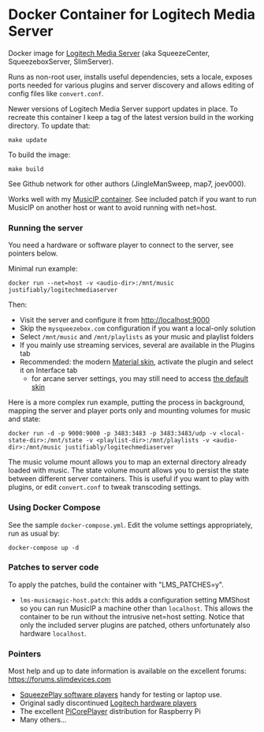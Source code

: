 # Docker Container for Logitech Media Server

Docker image for
[Logitech Media Server](https://github.com/Logitech/slimserver) (aka
SqueezeCenter, SqueezeboxServer, SlimServer).

Runs as non-root user, installs useful dependencies, sets a locale,
exposes ports needed for various plugins and server discovery and
allows editing of config files like `convert.conf`.

Newer versions of Logitech Media Server support updates in place.  To
recreate this container I keep a tag of the latest version build in the
working directory.  To update that:

    make update

To build the image:

    make build

See Github network for other authors (JingleManSweep, map7, joev000).

Works well with my [MusicIP container](https://hub.docker.com/r/justifiably/musicip/).
See included patch if you want to run MusicIP on another host or want to
avoid running with net=host.


### Running the server

You need a hardware or software player to connect to the server, see
pointers below.

Minimal run example:

    docker run --net=host -v <audio-dir>:/mnt/music justifiably/logitechmediaserver

Then:

* Visit the server and configure it from <http://localhost:9000>
* Skip the `mysqueezebox.com` configuration if you want a local-only solution
* Select `/mnt/music` and `/mnt/playlists` as your music and playlist folders
* If you mainly use streaming services, several are available in the Plugins tab
* Recommended: the modern [Material skin][lms-material], activate the plugin and select it on Interface tab
    * for arcane server settings, you may still need to access [the default skin](http://localhost:9000)

Here is a more complex run example, putting the process in background, mapping the server
and player ports only and mounting volumes for music and state:

    docker run -d -p 9000:9000 -p 3483:3483 -p 3483:3483/udp -v <local-state-dir>:/mnt/state -v <playlist-dir>:/mnt/playlists -v <audio-dir>:/mnt/music justifiably/logitechmediaserver

The music volume mount allows you to map an external directory already
loaded with music.  The state volume mount allows you to persist the
state between different server containers.  This is useful if you want
to play with plugins, or edit `convert.conf` to tweak transcoding
settings.


### Using Docker Compose

See the sample `docker-compose.yml`.  Edit the volume settings
appropriately, run as usual by:

    docker-compose up -d


### Patches to server code

To apply the patches, build the container with "LMS_PATCHES=y".

* `lms-musicmagic-host.patch`: this adds a configuration setting
  MMShost so you can run MusicIP a machine other than `localhost`.  This
  allows the container to be run without the intrusive net=host
  setting.  Notice that only the included server plugins are
  patched, others unfortunately also hardware `localhost`.


### Pointers

Most help and up to date information is available on the excellent 
forums: <https://forums.slimdevices.com> 

* [SqueezePlay software players](http://wiki.slimdevices.com/index.php/SqueezePlay_binaries)
  handy for testing or laptop use.
* Original sadly discontinued [Logitech hardware players](http://wiki.slimdevices.com/index.php/Main_Page#Players_.26_Controllers)
* The excellent [PiCorePlayer](https://www.picoreplayer.org) distribution for Raspberry Pi
* Many others...

[lms-material]: https://forums.slimdevices.com/showthread.php?109624-Announce-Material-Skin
